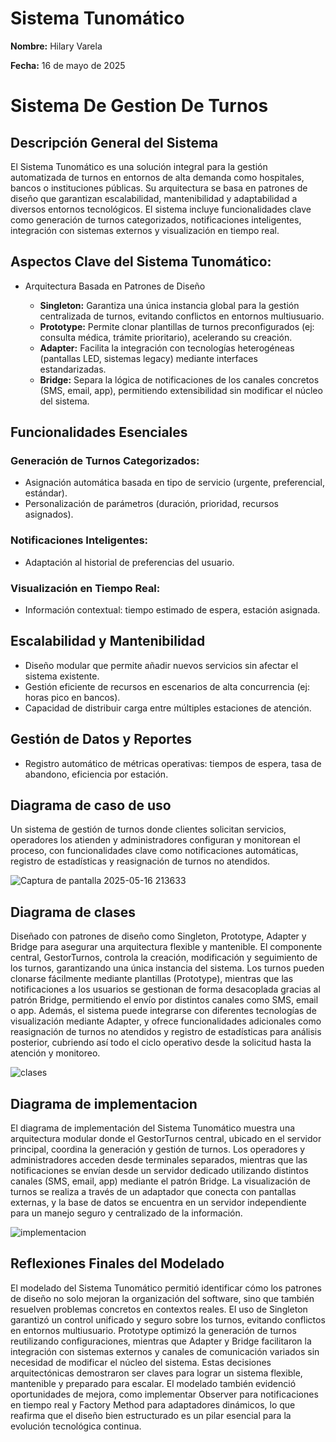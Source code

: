 # Sistema Tunomático

**Nombre:** Hilary Varela

**Fecha:** 16 de mayo de 2025  

# Sistema De Gestion De Turnos 

## Descripción General del Sistema

El Sistema Tunomático es una solución integral para la gestión automatizada de turnos en entornos de alta demanda como hospitales, bancos o instituciones públicas. Su arquitectura se basa en patrones de diseño que garantizan escalabilidad, mantenibilidad y adaptabilidad a diversos entornos tecnológicos. El sistema incluye funcionalidades clave como generación de turnos categorizados, notificaciones inteligentes, integración con sistemas externos y visualización en tiempo real.

##  Aspectos Clave del Sistema Tunomático:
- Arquitectura Basada en Patrones de Diseño

  * **Singleton:** Garantiza una única instancia global para la gestión centralizada de turnos, evitando conflictos en entornos multiusuario.
  * **Prototype:** Permite clonar plantillas de turnos preconfigurados (ej: consulta médica, trámite prioritario), acelerando su creación.
  * **Adapter:**   Facilita la integración con tecnologías heterogéneas (pantallas LED, sistemas legacy) mediante interfaces estandarizadas.
  * **Bridge:**    Separa la lógica de notificaciones de los canales concretos (SMS, email, app), permitiendo extensibilidad sin modificar el núcleo del sistema.

## Funcionalidades Esenciales

### Generación de Turnos Categorizados:

- Asignación automática basada en tipo de servicio (urgente, preferencial, estándar).
- Personalización de parámetros (duración, prioridad, recursos asignados).

### Notificaciones Inteligentes:

- Adaptación al historial de preferencias del usuario.

### Visualización en Tiempo Real:

- Información contextual: tiempo estimado de espera, estación asignada.

## Escalabilidad y Mantenibilidad

- Diseño modular que permite añadir nuevos servicios sin afectar el sistema existente.
- Gestión eficiente de recursos en escenarios de alta concurrencia (ej: horas pico en bancos).
- Capacidad de distribuir carga entre múltiples estaciones de atención.

## Gestión de Datos y Reportes

- Registro automático de métricas operativas: tiempos de espera, tasa de abandono, eficiencia por estación.

## Diagrama de caso de uso

Un sistema de gestión de turnos donde clientes solicitan servicios, operadores los atienden y administradores configuran y monitorean el proceso, con funcionalidades clave como notificaciones automáticas, registro de estadísticas y reasignación de turnos no atendidos.

![Captura de pantalla 2025-05-16 213633](https://github.com/user-attachments/assets/024bc419-cd9c-4611-ade0-9609736bbc19)

## Diagrama de clases 

Diseñado con patrones de diseño como Singleton, Prototype, Adapter y Bridge para asegurar una arquitectura flexible y mantenible. El componente central, GestorTurnos, controla la creación, modificación y seguimiento de los turnos, garantizando una única instancia del sistema. Los turnos pueden clonarse fácilmente mediante plantillas (Prototype), mientras que las notificaciones a los usuarios se gestionan de forma desacoplada gracias al patrón Bridge, permitiendo el envío por distintos canales como SMS, email o app. Además, el sistema puede integrarse con diferentes tecnologías de visualización mediante Adapter, y ofrece funcionalidades adicionales como reasignación de turnos no atendidos y registro de estadísticas para análisis posterior, cubriendo así todo el ciclo operativo desde la solicitud hasta la atención y monitoreo.

![clases](https://github.com/user-attachments/assets/704777e2-211e-4241-abc5-29f10b6149c8)

## Diagrama de implementacion

El diagrama de implementación del Sistema Tunomático muestra una arquitectura modular donde el GestorTurnos central, ubicado en el servidor principal, coordina la generación y gestión de turnos. Los operadores y administradores acceden desde terminales separados, mientras que las notificaciones se envían desde un servidor dedicado utilizando distintos canales (SMS, email, app) mediante el patrón Bridge. La visualización de turnos se realiza a través de un adaptador que conecta con pantallas externas, y la base de datos se encuentra en un servidor independiente para un manejo seguro y centralizado de la información.

![implementacion](https://github.com/user-attachments/assets/6f1cf211-4fdc-4137-b429-1db018db23ce)

## Reflexiones Finales del Modelado

El modelado del Sistema Tunomático permitió identificar cómo los patrones de diseño no solo mejoran la organización del software, sino que también resuelven problemas concretos en contextos reales. El uso de Singleton garantizó un control unificado y seguro sobre los turnos, evitando conflictos en entornos multiusuario. Prototype optimizó la generación de turnos reutilizando configuraciones, mientras que Adapter y Bridge facilitaron la integración con sistemas externos y canales de comunicación variados sin necesidad de modificar el núcleo del sistema. Estas decisiones arquitectónicas demostraron ser claves para lograr un sistema flexible, mantenible y preparado para escalar. El modelado también evidenció oportunidades de mejora, como implementar Observer para notificaciones en tiempo real y Factory Method para adaptadores dinámicos, lo que reafirma que el diseño bien estructurado es un pilar esencial para la evolución tecnológica continua.
